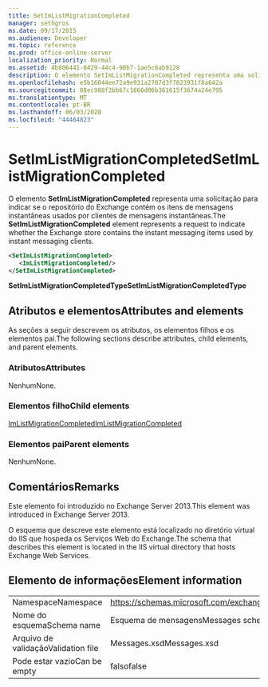 ```yaml
---
title: SetImListMigrationCompleted
manager: sethgros
ms.date: 09/17/2015
ms.audience: Developer
ms.topic: reference
ms.prod: office-online-server
localization_priority: Normal
ms.assetid: 4b806441-0429-44c4-90b7-1ae5c6ab9128
description: O elemento SetImListMigrationCompleted representa uma solicitação para indicar se o repositório do Exchange contém os itens de mensagens instantâneas usados por clientes de mensagens instantâneas.
ms.openlocfilehash: e5b16044ee72a9e931a2707d3f7823931f8a642a
ms.sourcegitcommit: 88ec988f2bb67c1866d06b361615f3674a24e795
ms.translationtype: MT
ms.contentlocale: pt-BR
ms.lasthandoff: 06/03/2020
ms.locfileid: "44464823"
---
```

# <a name="setimlistmigrationcompleted"></a><span data-ttu-id="cede1-103">SetImListMigrationCompleted</span><span class="sxs-lookup"><span data-stu-id="cede1-103">SetImListMigrationCompleted</span></span>

<span data-ttu-id="cede1-104">O elemento **SetImListMigrationCompleted** representa uma solicitação para indicar se o repositório do Exchange contém os itens de mensagens instantâneas usados por clientes de mensagens instantâneas.</span><span class="sxs-lookup"><span data-stu-id="cede1-104">The **SetImListMigrationCompleted** element represents a request to indicate whether the Exchange store contains the instant messaging items used by instant messaging clients.</span></span> 
  
```XML
<SetImListMigrationCompleted>
   <ImListMigrationCompleted/>
</SetImListMigrationCompleted>
```

 <span data-ttu-id="cede1-105">**SetImListMigrationCompletedType**</span><span class="sxs-lookup"><span data-stu-id="cede1-105">**SetImListMigrationCompletedType**</span></span>
## <a name="attributes-and-elements"></a><span data-ttu-id="cede1-106">Atributos e elementos</span><span class="sxs-lookup"><span data-stu-id="cede1-106">Attributes and elements</span></span>

<span data-ttu-id="cede1-107">As seções a seguir descrevem os atributos, os elementos filhos e os elementos pai.</span><span class="sxs-lookup"><span data-stu-id="cede1-107">The following sections describe attributes, child elements, and parent elements.</span></span>
  
### <a name="attributes"></a><span data-ttu-id="cede1-108">Atributos</span><span class="sxs-lookup"><span data-stu-id="cede1-108">Attributes</span></span>

<span data-ttu-id="cede1-109">Nenhum</span><span class="sxs-lookup"><span data-stu-id="cede1-109">None.</span></span>
  
### <a name="child-elements"></a><span data-ttu-id="cede1-110">Elementos filho</span><span class="sxs-lookup"><span data-stu-id="cede1-110">Child elements</span></span>

[<span data-ttu-id="cede1-111">ImListMigrationCompleted</span><span class="sxs-lookup"><span data-stu-id="cede1-111">ImListMigrationCompleted</span></span>](imlistmigrationcompleted.md)
  
### <a name="parent-elements"></a><span data-ttu-id="cede1-112">Elementos pai</span><span class="sxs-lookup"><span data-stu-id="cede1-112">Parent elements</span></span>

<span data-ttu-id="cede1-113">Nenhum</span><span class="sxs-lookup"><span data-stu-id="cede1-113">None.</span></span>
  
## <a name="remarks"></a><span data-ttu-id="cede1-114">Comentários</span><span class="sxs-lookup"><span data-stu-id="cede1-114">Remarks</span></span>

<span data-ttu-id="cede1-115">Este elemento foi introduzido no Exchange Server 2013.</span><span class="sxs-lookup"><span data-stu-id="cede1-115">This element was introduced in Exchange Server 2013.</span></span>
  
<span data-ttu-id="cede1-116">O esquema que descreve este elemento está localizado no diretório virtual do IIS que hospeda os Serviços Web do Exchange.</span><span class="sxs-lookup"><span data-stu-id="cede1-116">The schema that describes this element is located in the IIS virtual directory that hosts Exchange Web Services.</span></span>
  
## <a name="element-information"></a><span data-ttu-id="cede1-117">Elemento de informações</span><span class="sxs-lookup"><span data-stu-id="cede1-117">Element information</span></span>

|||
|:-----|:-----|
|<span data-ttu-id="cede1-118">Namespace</span><span class="sxs-lookup"><span data-stu-id="cede1-118">Namespace</span></span>  <br/> |https://schemas.microsoft.com/exchange/services/2006/messages  <br/> |
|<span data-ttu-id="cede1-119">Nome do esquema</span><span class="sxs-lookup"><span data-stu-id="cede1-119">Schema name</span></span>  <br/> |<span data-ttu-id="cede1-120">Esquema de mensagens</span><span class="sxs-lookup"><span data-stu-id="cede1-120">Messages schema</span></span>  <br/> |
|<span data-ttu-id="cede1-121">Arquivo de validação</span><span class="sxs-lookup"><span data-stu-id="cede1-121">Validation file</span></span>  <br/> |<span data-ttu-id="cede1-122">Messages.xsd</span><span class="sxs-lookup"><span data-stu-id="cede1-122">Messages.xsd</span></span>  <br/> |
|<span data-ttu-id="cede1-123">Pode estar vazio</span><span class="sxs-lookup"><span data-stu-id="cede1-123">Can be empty</span></span>  <br/> |<span data-ttu-id="cede1-124">falso</span><span class="sxs-lookup"><span data-stu-id="cede1-124">false</span></span>  <br/> |
   

